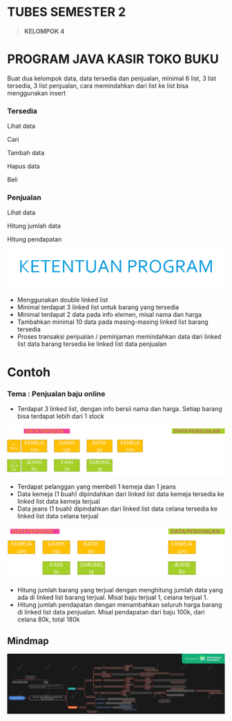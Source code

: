 # TUBES SEMESTER 2

> ********************KELOMPOK 4********************
> 

# PROGRAM JAVA KASIR TOKO BUKU


Buat dua kelompok data, data tersedia dan penjualan, minimal 6 list, 3 list tersedia, 3 list penjualan, cara memindahkan dari list ke list bisa menggunakan insert

### Tersedia

Lihat data

Cari 

Tambah data

Hapus data

Beli

### Penjualan

Lihat data

Hitung jumlah data 

Hitung pendapatan

![Untitled](https://raw.githubusercontent.com/rchmdndy/tubes_struktur_data/master/gambar/ketentuan_program.png)

- Menggunakan double linked list
- Minimal terdapat 3 linked list untuk barang yang tersedia
- Minimal terdapat 2 data pada info elemen, misal nama dan harga
- Tambahkan minimal 10 data pada masing-masing linked list barang tersedia
- Proses transaksi penjualan / peminjaman memindahkan data dari linked list data barang tersedia ke linked list data penjualan

# Contoh

### Tema : Penjualan baju online

- Terdapat 3 linked list, dengan info bersii nama dan harga. Setiap barang bisa terdapat lebih dari 1 stock

![Untitled](https://raw.githubusercontent.com/rchmdndy/tubes_struktur_data/master/gambar/list1.png)

- Terdapat pelanggan yang membeli 1 kemeja dan 1 jeans
- Data kemeja (1 buah) dipindahkan dari linked list data kemeja tersedia ke linked list data kemeja terjual
- Data jeans (1 buah) dipindahkan dari linked list data celana tersedia ke linked list data celana terjual

![Untitled](https://raw.githubusercontent.com/rchmdndy/tubes_struktur_data/master/gambar/list2.png)

- Hitung jumlah barang yang terjual dengan menghitung jumlah data yang ada di linked list barang terjual. Misal baju terjual 1, celana terjual 1.
- Hitung jumlah pendapatan dengan menambahkan seluruh harga barang di linked list data penjualan. Misal pendapatan dari baju 100k, dari celana 80k, total 180k


## Mindmap
![Mindmap](https://raw.githubusercontent.com/rchmdndy/tubes_struktur_data/master/mindmap_tubes.png)
